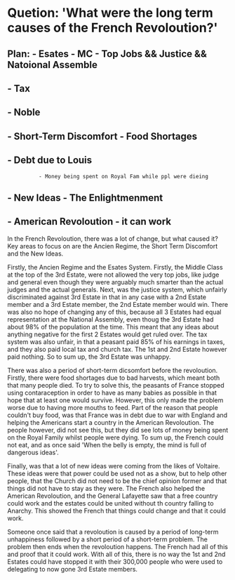# Quetion: 'What were the long term causes of the French Revoloution?'

## Plan:          - Esates - MC - Top Jobs && Justice && Natoional Assemble
##                        - Tax
##			  - Noble
##				
## - Short-Term Discomfort - Food Shortages
##                        - Debt due to Louis
			  - Money being spent on Royal Fam while ppl were dieing
						
##	        - New Ideas - The Enlightmenment
##	  	                - American Revoloution - it can work
						
						
In the French Revoloution, there was a lot of change, but what caused it? Key areas to focus on are the Ancien Regime, the Short Term Discomfort and the New Ideas.

Firstly, the Ancien Regime and the Esates System. Firstly, the Middle Class at the top of the 3rd Estate, were not allowed the very top jobs, like judge and general even though they were arguably much smarter than the actual judges and the actual generals. Next, was the justice system, which unfairly discriminated against 3rd Estate in that in any case with a 2nd Estate member and a 3rd Estate member, the 2nd Estate member would win. There was also no hope of changing any of this, because all 3 Estates had equal representation at the National Assembly, even thoug the 3rd Estate had about 98% of the population at the time. This meant that any ideas about anything negative for the first 2 Estates would get ruled over. The tax system was also unfair, in that a peasant paid 85% of his earnings in taxes, and they also paid local tax and church tax. The 1st and 2nd Estate however paid nothing. So to sum up, the 3rd Estate was unhappy.

There was also a period of short-term dicsomfort before the revoloution. Firstly, there were food shortages due to bad harvests, which meant both that many people died. To try to solve this, the peasants of France stopped using contaraception in order to have as many babies as possible in that hope that at least one would survive. However, this only made the problem worse due to having more mouths to feed. Part of the reason that people couldn't buy food, was that France was in debt due to war with England and helping the Americans start a country in the American Revoloution. The people however, did not see this, but they did see lots of money being spent on the Royal Family whilst people were dying. To sum up, the French could not eat, and as once said 'When the belly is empty, the mind is full of dangerous ideas'.

Finally, was that a lot of new ideas were coming from the likes of Voltaire. These ideas were that power could be used not as a show, but to help other people, that the Church did not need to be the chief opinion former and that things did not have to stay as they were. The French also helped the American Revoloution, and the General Lafayette saw that a free country could work and the estates could be united without th country falling to Anarchy. This showed the French that things could change and that it could work.

Someone once said that a revoloution is caused by a period of long-term unhappiness followed by a short period of a short-term problem. The problem then ends when the revoloution happens. The French had all of this and proof that it could work. With all of this, there is no way the 1st and 2nd Estates could have stopped it with their 300,000 people who were used to delegating to now gone 3rd Estate members.
